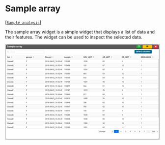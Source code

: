 # Sample array

[[`Sample analysis`](../README.md#data-overview)]

The sample array widget is a simple widget that displays a list of data and their features. The widget can be used to inspect the selected data.

![](./main.png)
